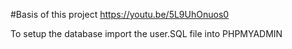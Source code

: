 #Basis of this project
https://youtu.be/5L9UhOnuos0

To setup the database import the user.SQL file into PHPMYADMIN
